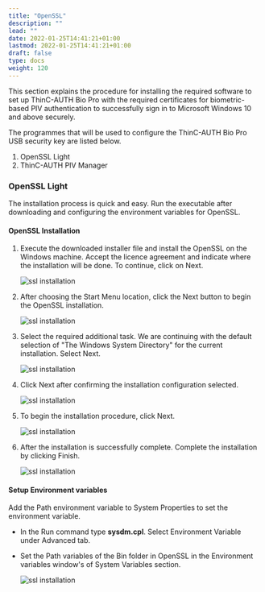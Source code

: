 ```yaml
---
title: "OpenSSL"
description: ""
lead: ""
date: 2022-01-25T14:41:21+01:00
lastmod: 2022-01-25T14:41:21+01:00
draft: false
type: docs
weight: 120
---
```


This section explains the procedure for installing the required software to set up ThinC-AUTH Bio Pro with the required certificates for biometric-based PIV authentication to successfully sign in to Microsoft Windows 10 and above securely.

The programmes that will be used to configure the ThinC-AUTH Bio Pro USB security key are listed below.

1. OpenSSL Light
2. ThinC-AUTH PIV Manager

### OpenSSL Light

The installation process is quick and easy. Run the executable after downloading and configuring the environment variables for OpenSSL.

#### OpenSSL Installation

1. Execute the downloaded installer file and install the OpenSSL on the Windows machine. Accept the licence agreement and indicate where the installation will be done. To continue, click on Next.

    ![ssl installation](images/OpenSSL_004.png)

2. After choosing the Start Menu location, click the Next button to begin the OpenSSL installation.

    ![ssl installation](images/OpenSSL_005.png)

3. Select the required additional task. We are continuing with the default selection of "The Windows System Directory" for the current installation. Select Next.

    ![ssl installation](images/OpenSSL_006.png)

4. Click Next after confirming the installation configuration selected.

     ![ssl installation](images/OpenSSL_007.png)

5. To begin the installation procedure, click Next.

     ![ssl installation](images/OpenSSL_008.png)

6. After the installation is successfully complete. Complete the installation by clicking Finish.

    ![ssl installation](images/OpenSSL_009.png)

#### Setup Environment variables

Add the Path environment variable to System Properties to set the environment variable.

* In the Run command type **sysdm.cpl**. Select Environment Variable under Advanced tab.

* Set the Path variables of the Bin folder in OpenSSL in the Environment variables window's of System Variables section.

    ![ssl installation](images/OpenSSL_012.png)
